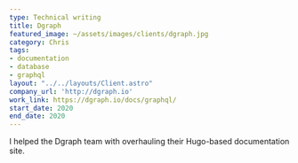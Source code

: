 ```yaml
---
type: Technical writing
title: Dgraph
featured_image: ~/assets/images/clients/dgraph.jpg
category: Chris
tags:
- documentation
- database
- graphql
layout: "../../layouts/Client.astro"
company_url: 'http://dgraph.io'
work_link: https://dgraph.io/docs/graphql/
start_date: 2020
end_date: 2020
---
```


I helped the Dgraph team with overhauling their Hugo-based documentation site.